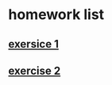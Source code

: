 # homework list
## [exersice 1](https://github.com/ren-haojie/Computational_physics_N2015301020077/blob/master/Computational_physics_homework1.md)
## [exercise 2](https://github.com/ren-haojie/Computational_physics_N2015301020077/blob/master/Computational_physics_homework2.md)
